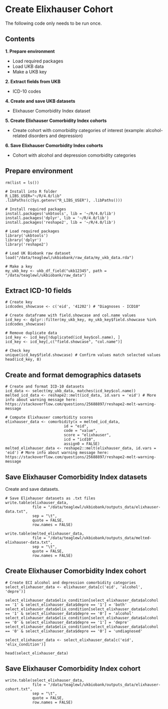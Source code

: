 # Create Elixhauser Cohort
The following code only needs to be run once.  

## Contents

**1. Prepare environment**  
- Load required packages  
- Load UKB data  
- Make a UKB key  

**2. Extract fields from UKB**  
- ICD-10 codes  

**4. Create and save UKB datasets**  
- Elixhauser Comorbidity Index dataset  

**5. Create Elixhauser Comorbidity Index cohorts**  
- Create cohort with comorbidity categories of interest (example: alcohol-related disorders and depression)  

**6. Save Elixhauser Comorbidity Index cohorts**  
- Cohort with alcohol and depression comorbidity categories  

## Prepare environment

```{r prep}
rm(list = ls())
```

```{r prep2}
# Install into R folder
R_LIBS_USER="~/R/4.0/lib"
.libPaths(c(Sys.getenv("R_LIBS_USER"), .libPaths()))

# Install required packages
install.packages('ukbtools', lib = '~/R/4.0/lib')
install.packages('dplyr', lib = '~/R/4.0/lib')
install.packages('reshape2', lib = '~/R/4.0/lib')
```

```{r prep3}
# Load required packages
library('ukbtools')
library('dplyr')
library('reshape2')
```

```{r prep4}
# Load UK Biobank raw dataset
load("/data/teaglewl/ukbiobank/raw_data/my_ukb_data.rda")
```

```{r prep5}
# Make a key
my_ukb_key <- ukb_df_field("ukb12345", path = "/data/teaglewl/ukbiobank/raw_data")
```

## Extract ICD-10 fields

```{r extract}
# Create key
icdcodes_showcase <- c('eid', '41202') # "Diagnoses - ICD10" 

# Create dataframe with field.showcase and col.name values
icd_key <- dplyr::filter(my_ukb_key, my_ukb_key$field.showcase %in% icdcodes_showcase)

# Remove duplicate data
icd_key <- icd_key[!duplicated(icd_key$col.name), ]
icd_key <- icd_key[,c("field.showcase", "col.name")]

# Check key
unique(icd_key$field.showcase) # Confirm values match selected values
head(icd_key, 8)
```

## Create and format demographics datasets

```{r create}
# Create and format ICD-10 datasets
icd_data <- select(my_ukb_data, matches(icd_key$col.name))
melted_icd_data <- reshape2::melt(icd_data, id.vars = 'eid') # More info about warning message here: https://stackoverflow.com/questions/25688897/reshape2-melt-warning-message
```

```{r format}
# Compute Elixhauser comorbidity scores
elixhauser_data <- comorbidity(x = melted_icd_data, 
                          id = "eid", 
                          code = "value", 
                          score = "elixhauser", 
                          icd = "icd10", 
                          assign0 = FALSE)
melted_elixhauser_data <- reshape2::melt(elixhauser_data, id.vars = 'eid') # More info about warning message here: https://stackoverflow.com/questions/25688897/reshape2-melt-warning-message
```

## Save Elixhauser Comorbidity Index datasets
Create and save datasets.  

```{r save}
# Save Elixhauser datasets as .txt files
write.table(elixhauser_data, 
            file = "/data/teaglewl/ukbiobank/outputs_data/elixhauser-data.txt", 
            sep = "\t", 
            quote = FALSE, 
            row.names = FALSE) 

write.table(melted_elixhauser_data, 
            file = "/data/teaglewl/ukbiobank/outputs_data/melted-elixhauser-data.txt", 
            sep = "\t", 
            quote = FALSE, 
            row.names = FALSE) 
```

## Create Elixhauser Comorbidity Index cohort

```{r create_cohort}
# Create ECI alcohol and depression comorbidity categories
select_elixhauser_data <- elixhauser_data[c('eid', 'alcohol', 'depre')]

select_elixhauser_data$elix_condition[select_elixhauser_data$alcohol == '1' & select_elixhauser_data$depre == '1'] = 'both'
select_elixhauser_data$elix_condition[select_elixhauser_data$alcohol == '1' & select_elixhauser_data$depre == '0'] = 'alcohol'
select_elixhauser_data$elix_condition[select_elixhauser_data$alcohol == '0' & select_elixhauser_data$depre == '1'] = 'depre'
select_elixhauser_data$elix_condition[select_elixhauser_data$alcohol == '0' & select_elixhauser_data$depre == '0'] = 'undiagnosed'

select_elixhauser_data <- select_elixhauser_data[c('eid', 'elix_condition')]

head(select_elixhauser_data)
```

## Save Elixhauser Comorbidity Index cohort

```{r save_cohort}
write.table(select_elixhauser_data, 
            file = "/data/teaglewl/ukbiobank/outputs_data/elixhauser-cohort.txt", 
            sep = "\t", 
            quote = FALSE, 
            row.names = FALSE)
```
